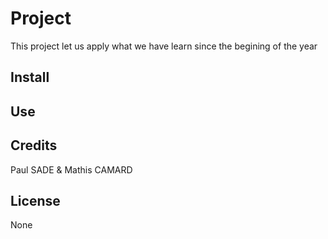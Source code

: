 # Project
This project let us apply what we have learn since the begining of the year

## Install

## Use

## Credits
Paul SADE & Mathis CAMARD

## License
None
